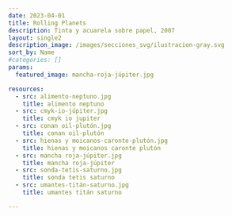 ```yaml
---
date: 2023-04-01
title: Rolling Planets
description: Tinta y acuarela sobre papel, 2007
layout: single2
description_image: /images/secciones_svg/ilustracion-gray.svg
sort_by: Name
#categories: []
params:
  featured_image: mancha-roja-júpiter.jpg

resources:
  - src: alimento-neptuno.jpg
    title: alimento neptuno
  - src: cmyk-io-júpiter.jpg
    title: cmyk io jupiter
  - src: conan oil-plutón.jpg
    title: conan oil-plutón
  - src: hienas y moicanos-caronte-plutón.jpg
    title: hienas y moicanos caronte plutón
  - src: mancha roja-júpiter.jpg
    title: mancha roja-júpiter
  - src: sonda-tetis-saturno.jpg
    title: sonda tetis saturno
  - src: umantes-titán-saturno.jpg
    title: umantes titán saturno

---
```

